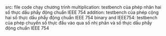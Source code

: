 src: file code chạy chương trình
multiplication: testbench của phép nhân hai số thực dấu phẩy động chuẩn IEEE 754
addition: testbench của phép cộng hai số thực dấu phẩy động chuẩn IEEE 754
binary and IEEE754: testbench của phép chuyển số thực đầu vào qua số nhị phân và số thực dấu phẩy động chuẩn IEEE 754
